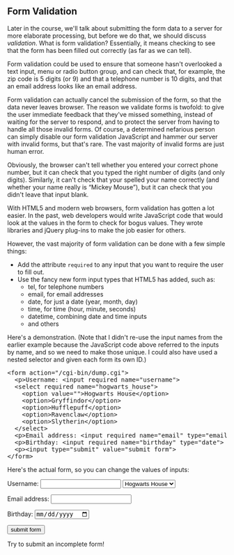 

## Form Validation

<p>Later in the course, we'll talk about submitting the form data to a
server for more elaborate processing, but before we do that, we should
discuss <em>validation</em>.  What is form validation?  Essentially, it
means checking to see that the form has been filled out correctly (as far
as we can tell).
</p>

<p>Form validation could be used to ensure that someone hasn't overlooked
  a text input, menu or radio button group, and can check that, for
  example, the zip code is 5 digits (or 9) and that a telephone number is
  10 digits, and that an email address looks like an email
  address.
</p>

<p>Form validation can actually cancel the submission of the form, so that
the data never leaves browser.  The reason we validate forms is twofold:
to give the user immediate feedback that they've missed something, instead
of waiting for the server to respond, and to protect the server from
having to handle all those invalid forms.  Of course, a determined
nefarious person can simply disable our form validation JavaScript and
hammer our server with invalid forms, but that's rare. The vast majority
of invalid forms are just human error.
</p>

<p>Obviously, the browser can't tell whether you entered your correct
phone number, but it can check that you typed the right number of digits
(and only digits).  Similarly, it can't check that your spelled your name
correctly (and whether your name really is <q>Mickey Mouse</q>), but it
can check that you didn't leave that input blank.
</p>

<p>With HTML5 and modern web browsers, form validation has gotten a lot
easier.  In the past, web developers would write JavaScript code that
would look at the values in the form to check for bogus values.  They
wrote libraries and jQuery plug-ins to make the job easier for others.
</p>

<p>However, the vast majority of form validation can be done with a few
  simple things:
</p>

* Add the attribute <code>required</code> to any input that you want
to require the user to fill out. </li>
* Use the fancy new form input types that HTML5 has added, such as:
    * tel, for telephone numbers
    * email, for email addresses
    * date, for just a date (year, month, day)
    * time, for time (hour, minute, seconds)
    * datetime, combining date and time inputs
    * and others

<p>Here's a demonstration.  (Note that I didn't re-use the input names
  from the earlier example because the JavaScript code above referred to
  the inputs by name, and so we need to make those unique.  I could also
  have used a nested selector and given each form its own ID.)
</p>

<pre class="prettyprint lang-html">
&lt;form action="/cgi-bin/dump.cgi"&gt;
  &lt;p&gt;Username: &lt;input required name="username"&gt;
  &lt;select required name="hogwarts_house"&gt;
    &lt;option value=""&gt;Hogwarts House&lt;/option&gt;   
    &lt;option&gt;Gryffindor&lt;/option&gt;
    &lt;option&gt;Hufflepuff&lt;/option&gt;
    &lt;option&gt;Ravenclaw&lt;/option&gt;
    &lt;option&gt;Slytherin&lt;/option&gt;
  &lt;/select&gt;
  &lt;p&gt;Email address: &lt;input required name="email" type="email"&gt;
  &lt;p&gt;Birthday: &lt;input required name="birthday" type="date"&gt;
  &lt;p&gt;&lt;input type="submit" value="submit form"&gt;
&lt;/form&gt;
</pre>  
  
<p>Here's the actual form, so you can change the values of inputs:
</p>

<form class="exercise" action="/cgi-bin/dump.cgi">
  <p>Username: <input required name="username">
  <select required name="hogwarts_house">
    <option value="">Hogwarts House</option>   
    <option>Gryffindor</option>
    <option>Hufflepuff</option>
    <option>Ravenclaw</option>
    <option>Slytherin</option>
  </select></p>
  <p>Email address: <input required name="email" type="email"></p>
  <p>Birthday: <input required name="birthday" type="date"></p>
  <p><input type="submit" value="submit form"></p>
</form>

<p>Try to submit an incomplete form!</p>

